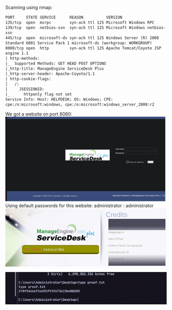 Scanning using nmap:
```
PORT     STATE SERVICE      REASON          VERSION
135/tcp  open  msrpc        syn-ack ttl 125 Microsoft Windows RPC
139/tcp  open  netbios-ssn  syn-ack ttl 125 Microsoft Windows netbios-ssn
445/tcp  open  microsoft-ds syn-ack ttl 125 Windows Server (R) 2008 Standard 6001 Service Pack 1 microsoft-ds (workgroup: WORKGROUP)
8080/tcp open  http         syn-ack ttl 125 Apache Tomcat/Coyote JSP engine 1.1
| http-methods: 
|_  Supported Methods: GET HEAD POST OPTIONS
|_http-title: ManageEngine ServiceDesk Plus
|_http-server-header: Apache-Coyote/1.1
| http-cookie-flags: 
|   /: 
|     JSESSIONID: 
|_      httponly flag not set
Service Info: Host: HELPDESK; OS: Windows; CPE: cpe:/o:microsoft:windows, cpe:/o:microsoft:windows_server_2008:r2

```

We got a website on port 8080:
![](attachment/5962969d35cf366dd5385fef9e8efb3d.png)
Using default passwords for this website:
administrator : administrator
![](attachment/3ef0ad1ff9dda0844d45983166783a7a.png)

![](attachment/f5da0bc0479322207d8d4c6c0030f1d7.png)